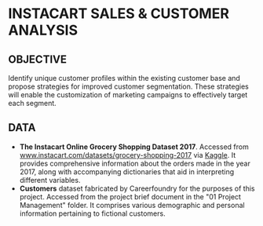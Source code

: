 # INSTACART SALES & CUSTOMER ANALYSIS

## OBJECTIVE
Identify unique customer profiles within the existing customer base and propose strategies for improved customer segmentation. These strategies will enable the customization of marketing campaigns to effectively target each segment.

## DATA
* **The Instacart Online Grocery Shopping Dataset 2017**. Accessed from www.instacart.com/datasets/grocery-shopping-2017 via [Kaggle](https://www.kaggle.com/datasets/psparks/instacart-market-basket-analysis?select=aisles.csv). It provides comprehensive information about the orders made in the year 2017, along with accompanying dictionaries that aid in interpreting different variables.
* **Customers** dataset fabricated by Careerfoundry for the purposes of this project. Accessed from the project brief document in the "01 Project Management" folder.  It comprises various demographic and personal information pertaining to fictional customers.
